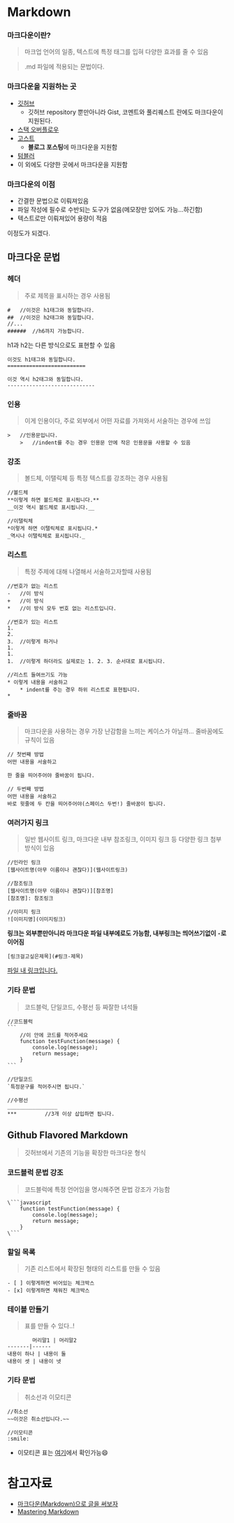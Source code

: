 # Markdown
### 마크다운이란?
> 마크업 언어의 일종, 텍스트에 특정 태그를 입혀 다양한 효과를 줄 수 있음

> .md 파일에 적용되는 문법이다.

### 마크다운을 지원하는 곳
* [깃허브](https://github.com/)
	* 깃허브 repository 뿐만아니라 Gist, 코멘트와 풀리퀘스트 란에도 마크다운이 지원된다.
* [스택 오버플로우](http://stackoverflow.com/)
* [고스트](https://ghost.org/)
	* **블로그 포스팅**에 마크다운을 지원함
* [텀블러](https://www.tumblr.com/)
* 이 외에도 다양한 곳에서 마크다운을 지원함

### 마크다운의 이점
* 간결한 문법으로 이뤄져있음
* 파일 작성에 필수로 수반되는 도구가 없음(메모장만 있어도 가능...하긴함)
* 텍스트로만 이뤄져있어 용량이 적음

이정도가 되겠다.

## 마크다운 문법
### 헤더
> 주로 제목을 표시하는 경우 사용됨

```
#	//이것은 h1태그와 동일합니다.
##	//이것은 h2태그와 동일합니다.
//...
######	//h6까지 가능합니다.
```
h1과 h2는 다른 방식으로도 표현할 수 있음
```
이것도 h1태그와 동일합니다.
=========================

이것 역시 h2태그와 동일합니다.
----------------------------
```

### 인용
> 이게 인용이다, 주로 외부에서 어떤 자료를 가져와서 서술하는 경우에 쓰임

```
>	//인용문입니다.
	>	//indent를 주는 경우 인용문 안에 작은 인용문을 사용할 수 있음
```

### 강조
> 볼드체, 이탤릭체 등 특정 텍스트를 강조하는 경우 사용됨

```
//볼드체
**이렇게 하면 볼드체로 표시됩니다.**
__이것 역시 볼드체로 표시됩니다.__

//이탤릭체
*이렇게 하면 이탤릭체로 표시됩니다.*
_역시나 이탤릭체로 표시됩니다._
```

### 리스트
> 특정 주제에 대해 나열해서 서술하고자할때 사용됨

```
//번호가 없는 리스트
-	//이 방식
+	//이 방식
*	//이 방식 모두 번호 없는 리스트입니다.

//번호가 있는 리스트
1.
2.
3.	//이렇게 하거나
1.
1.
1.	//이렇게 하더라도 실제로는 1. 2. 3. 순서대로 표시됩니다.

//리스트 들여쓰기도 가능
* 이렇게 내용을 서술하고
	* indent를 주는 경우 하위 리스트로 표현됩니다.
*
```

### 줄바꿈
> 마크다운을 사용하는 경우 가장 난감함을 느끼는 케이스가 아닐까... 줄바꿈에도 규칙이 있음

```
// 첫번째 방법
어떤 내용을 서술하고

한 줄을 띄어주어야 줄바꿈이 됩니다.

// 두번째 방법
어떤 내용을 서술하고  
바로 윗줄에 두 칸을 띄어주어야(스페이스 두번!) 줄바꿈이 됩니다.
```

### 여러가지 링크
> 일반 웹사이트 링크, 마크다운 내부 참조링크, 이미지 링크 등 다양한 링크 첨부 방식이 있음

```
//인라인 링크
[웹사이트명(아무 이름이나 괜찮다)](웹사이트링크)

//참조링크
[웹사이트명(아무 이름이나 괜찮다)][참조명]
[참조명]: 참조링크

//이미지 링크
![이미지명](이미지링크)
```
**링크는 외부뿐만아니라 마크다운 파일 내부에로도 가능함, 내부링크는 띄어쓰기없이 `-`로 이어짐**
```
[링크걸고싶은제목](#링크-제목)
```
[파일 내 링크입니다.](#마크다운을-지원하는-곳)

### 기타 문법
> 코드블럭, 단일코드, 수평선 등 짜잘한 녀석들

~~~
//코드블럭
```
	//이 안에 코드를 적어주세요
	function testFunction(message) {
		console.log(message);
		return message;
	}
```

//단일코드
`특정문구를 적어주시면 됩니다.`

//수평선
________________
***			//3개 이상 삽입하면 됩니다.
~~~

## Github Flavored Markdown
> 깃허브에서 기존의 기능을 확장한 마크다운 형식

### 코드블럭 문법 강조
> 코드블럭에 특정 언어임을 명시해주면 문법 강조가 가능함

~~~
\```javascript
	function testFunction(message) {
		console.log(message);
		return message;
	}
\```
~~~

### 할일 목록
> 기존 리스트에서 확장된 형태의 리스트를 만들 수 있음

```
- [ ] 이렇게하면 비어있는 체크박스
- [x] 이렇게하면 채워진 체크박스
```

### 테이블 만들기
> 표를 만들 수 있다..!

~~~
		머리말1 | 머리말2
-------|------
내용이 하나 | 내용이 둘
내용이 셋 | 내용이 넷
~~~

### 기타 문법
> 취소선과 이모티콘

```
//취소선
~~이것은 취소선입니다.~~

//이모티콘
:smile:
```
* 이모티콘 표는 [여기](http://www.webpagefx.com/tools/emoji-cheat-sheet/)에서 확인가능:smile:

# 참고자료
* [마크다운(Markdown)으로 글을 써보자](http://blog.kalkin7.com/2014/02/10/lets-write-using-markdown/)
* [Mastering Markdown](https://guides.github.com/features/mastering-markdown/)
